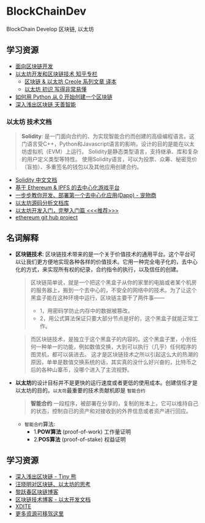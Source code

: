 # BlockChainDev
BlockChain Develop 区块链, 以太坊


## 学习资源
* [面向区块链开发](https://zhuanlan.zhihu.com/p/32914619)
* [以太坊开发和区块链技术 知乎专栏](https://zhuanlan.zhihu.com/ethereum)
  * [区块链 & 以太坊 Creole 系列文章 译本](https://zhuanlan.zhihu.com/p/20863202)
  * [以太坊 初识 写得非常易懂](https://zhuanlan.zhihu.com/p/28930323)
* [如何用 Python 从 0 开始创建一个区块链](http://www.iteye.com/news/32907)
* [深入浅出区块链 天善智能](https://ask.hellobi.com/topic/%E6%B7%B1%E5%85%A5%E6%B5%85%E5%87%BA%E5%8C%BA%E5%9D%97%E9%93%BE)


### 以太坊 技术文档
> **Solidity**: 是一门面向合约的、为实现智能合约而创建的高级编程语言。这门语言受C++，Python和Javascript语言的影响，设计的目的是能在以太坊虚拟机（EVM）上运行。
> Solidity是静态类型语言，支持继承、库和复杂的用户定义类型等特性。
> 使用Solidity语言，可以为投票、众筹、秘密竞价（盲拍）、多重签名的钱包以及其他应用创建合约。

* [Solidity 中文文档](http://solidity-cn.readthedocs.io/zh/latest/)
* [基于 Ethereum & IPFS 的去中心化游戏平台](https://github.com/littleredhat1997/Egame)
* [一步步教你开发、部署第一个去中心化应用(Dapp) - 宠物商](https://learnblockchain.cn/2018/01/12/first-dapp/)
* [以太坊源码分析文档库](https://github.com/yujianFresh/ethereum-analysis)
* [以太坊开发入门，完整入门篇 <<<推荐>>>](http://me.tryblockchain.org/getting-up-to-speed-on-ethereum.html)
* [ethereum git hub project](https://github.com/ethereum)

## 名词解释
* **区块链技术**: 区块链技术带来的是一个关于价值技术的通用平台。这个平台可以让我们更方便地实现各种各样的价值技术。它用一种完全电子化的，去中心化的方式，来实现所有权的纪录，合约指令的执行，以及信任的创建。
  > 区块链简单说，就是一个把这个黑盒子从你的家里的电脑或者某个机房的服务器上，搬到一个去中心的，不安全的网络中的技术。为了让这个黑盒子能在这种环境中运行，区块链主要干了两件事——
  > * 1，用密码学防止内存中的数据被篡改。
  > * 2，用公式算法保证只要大部分节点是好的，这个黑盒子就能正常工作。

  > 而区块链技术，是独立于这个黑盒子的内容的。这个黑盒子里，小到任何一种单一的功能，例如数值交换，大到可以执行（几乎）任何程序的图灵机，都可以装进去。
  这才是区块链技术之所以引起这么大的热潮的原因，单单是数值交换系统的话，其实真的没什么好兴奋的，比特币之后的各种山寨币，没哪个进入了主流视野。

* **以太坊**的设计目标并不是更快的运行速度或者更低的使用成本。创建信任才是以太坊的目的。`以太坊`最重要的技术贡献机即是 `智能合约`
  > **智能合约** 一段程序，被部署在分享的，复制的账本上，它可以维持自己的状态，控制自已的资产和对接收到的外界信息或者资产进行回应。
  * `智能合约`算法:
    * 1.**POW算法** (proof-of-work) 工作量证明
    * 2.**POS算法** (proof-of-stake) 权益证明

## 学习资源
* [深入浅出区块链 - Tiny 熊](https://learnblockchain.cn/)  
* [汪晓明对区块链、以太坊的思考](http://wangxiaoming.com/)  
* [黎跃春区块链博客](http://liyuechun.org/archive/)
* [区块链技术博客 - 以太开发文档](http://me.tryblockchain.org/)
* [XDITE](http://blog.xdite.net/)
* [更多资源可移驾这里](https://github.com/BlockchainOne/awesome-blockchain-media)
